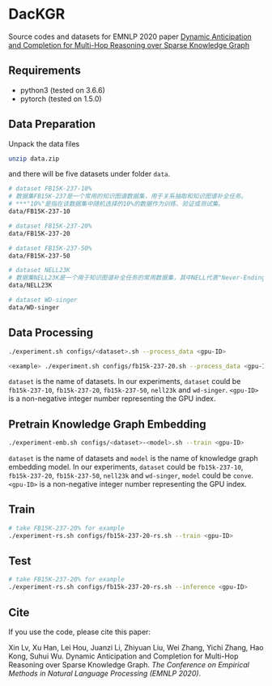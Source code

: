 # 	DacKGR

Source codes and datasets for EMNLP 2020 paper [Dynamic Anticipation and Completion for Multi-Hop Reasoning over Sparse Knowledge Graph](https://arxiv.org/pdf/2010.01899.pdf)

## Requirements

- python3 (tested on 3.6.6)
- pytorch (tested on 1.5.0)

## Data Preparation

Unpack the data files

``` bash
unzip data.zip
```

and there will be five datasets under folder `data`.

``` bash
# dataset FB15K-237-10%   
# 数据集FB15K-237是一个常用的知识图谱数据集，用于关系抽取和知识图谱补全任务。
# ***"10%"是指在该数据集中随机选择的10%的数据作为训练、验证或测试集。
data/FB15K-237-10

# dataset FB15K-237-20%
data/FB15K-237-20

# dataset FB15K-237-50%
data/FB15K-237-50

# dataset NELL23K
# 数据集NELL23K是一个用于知识图谱补全任务的常用数据集，其中NELL代表"Never-Ending Language Learner"（永不停止的语言学习者）。NELL23K数据集包含了23,000个三元组，每个三元组由实体之间的关系构成，形式为 (实体1, 关系, 实体2)。
data/NELL23K

# dataset WD-singer
data/WD-singer
```

## Data Processing

``` bash
./experiment.sh configs/<dataset>.sh --process_data <gpu-ID>

<example> ./experiment.sh configs/fb15k-237-20.sh --process_data <gpu-ID>
```

`dataset` is the name of datasets. In our experiments, `dataset` could be `fb15k-237-10`, `fb15k-237-20`, `fb15k-237-50`, `nell23k` and `wd-singer`. `<gpu-ID>` is a non-negative integer number representing the GPU index.

## Pretrain Knowledge Graph Embedding

``` bash
./experiment-emb.sh configs/<dataset>-<model>.sh --train <gpu-ID>
```

`dataset` is the name of datasets and `model` is the name of knowledge graph embedding model. In our experiments, `dataset` could be `fb15k-237-10`, `fb15k-237-20`, `fb15k-237-50`, `nell23k` and `wd-singer`, `model` could be `conve`. `<gpu-ID>` is a non-negative integer number representing the GPU index.

## Train

``` bash
# take FB15K-237-20% for example
./experiment-rs.sh configs/fb15k-237-20-rs.sh --train <gpu-ID> 
```

## Test

``` bash
# take FB15K-237-20% for example
./experiment-rs.sh configs/fb15k-237-20-rs.sh --inference <gpu-ID> 
```

## Cite 

If you use the code, please cite this paper:

Xin Lv, Xu Han, Lei Hou, Juanzi Li, Zhiyuan Liu, Wei Zhang, Yichi Zhang, Hao Kong, Suhui Wu. Dynamic Anticipation and Completion for Multi-Hop Reasoning over Sparse Knowledge Graph. *The Conference on Empirical Methods in Natural Language Processing (EMNLP 2020)*.
